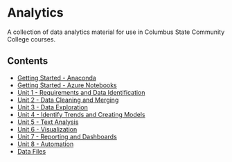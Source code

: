 # Analytics

A collection of data analytics material for use in Columbus State Community
College courses.

## Contents

- [Getting Started - Anaconda](getting-started-anaconda.md)
- [Getting Started - Azure Notebooks](getting-started-azure.md)
- [Unit 1 - Requirements and Data Identification](01-Requirements-Data-Identification.ipynb)
- [Unit 2 - Data Cleaning and Merging](02-Clean-Merge.ipynb)
- [Unit 3 - Data Exploration](03-Exploration.ipynb)
- [Unit 4 - Identify Trends and Creating Models](04-Trends-Models.ipynb)
- [Unit 5 - Text Analysis](05-Text-Analysis.ipynb)
- [Unit 6 - Visualization](06-Visualization.ipynb)
- [Unit 7 - Reporting and Dashboards](07-Reporting-Dashboards.ipynb)
- [Unit 8 - Automation](08-Automation.ipynb)
- [Data Files](data/)
